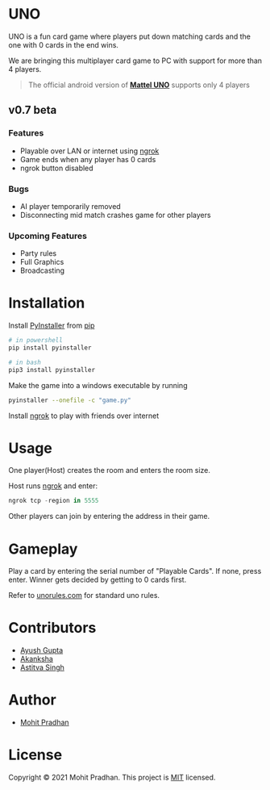 # UNO
UNO is a fun card game where players put down matching cards and the one with 0 cards in the end wins.

We are bringing this multiplayer card game to PC with support for more than 4 players.
> The official android version of **[Mattel UNO](https://play.google.com/store/apps/details?id=com.matteljv.uno&hl=en_IN&gl=US)** supports only 4 players

## v0.7 beta

### Features
- Playable over LAN or internet using [ngrok](https://ngrok.com/)
- Game ends when any player has 0 cards
- ngrok button disabled

### Bugs
- AI player temporarily removed
- Disconnecting mid match crashes game for other players

### Upcoming Features
- Party rules
- Full Graphics
- Broadcasting

# Installation
Install [PyInstaller](https://pyinstaller.readthedocs.io/en/stable/) from [pip](https://pip.pypa.io/en/stable/)
```powershell
# in powershell
pip install pyinstaller

# in bash
pip3 install pyinstaller
```
Make the game into a windows executable by running
```bash
pyinstaller --onefile -c "game.py"
```

Install [ngrok](https://ngrok.com/) to play with friends over internet

# Usage
One player(Host) creates the room and enters the room size. 

Host runs [ngrok](https://ngrok.com/) and enter:
```powershell
ngrok tcp -region in 5555
```
Other players can join by entering the address in their game.

# Gameplay
Play a card by entering the serial number of "Playable Cards". If none, press enter. Winner gets decided by getting to 0 cards first.

Refer to [unorules.com](https://www.unorules.com/) for standard uno rules.

# Contributors
- [Ayush Gupta](https://github.com/AyushGupta57)
- [Akanksha](https://github.com/itsjustakanksha)
- [Astitva Singh](https://github.com/astitva-s)

# Author 
- [Mohit Pradhan](https://github.com/copyninja17)

# License
Copyright © 2021 Mohit Pradhan.
This project is [MIT](/LICENSE.md) licensed.